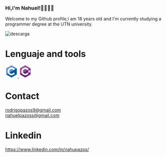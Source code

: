 ### Hi,i'm Nahuel!👋👨🏻‍💻

Welcome to my Github profile,I am 18 years old and I'm currently studying a programmer degree at the UTN university.

![descarga](https://user-images.githubusercontent.com/98673588/206369972-5a4680a9-6134-4ce5-b0a9-f388c3b7b11e.gif)

# Lenguaje and tools
<p align="left"> <a href="https://www.cprogramming.com/" target="_blank" rel="noreferrer"> <img src="https://raw.githubusercontent.com/devicons/devicon/master/icons/c/c-original.svg" alt="c" width="40" height="40"/> </a> <a href="https://www.w3schools.com/cs/" target="_blank" rel="noreferrer"> <img src="https://raw.githubusercontent.com/devicons/devicon/master/icons/csharp/csharp-original.svg" alt="csharp" width="40" height="40"/> </a> </p>

# Contact
rodrigopazos9@gmail.com  
nahuelpazoss@gmail.com

# Linkedin
https://www.linkedin.com/in/nahupazos/


